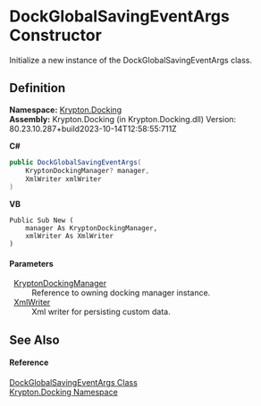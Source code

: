 # DockGlobalSavingEventArgs Constructor


Initialize a new instance of the DockGlobalSavingEventArgs class.



## Definition
**Namespace:** <a href="98399376-cf41-9454-4b4d-4fab2ca20bc7.md">Krypton.Docking</a>  
**Assembly:** Krypton.Docking (in Krypton.Docking.dll) Version: 80.23.10.287+build2023-10-14T12:58:55:711Z

**C#**
``` C#
public DockGlobalSavingEventArgs(
	KryptonDockingManager? manager,
	XmlWriter xmlWriter
)
```
**VB**
``` VB
Public Sub New ( 
	manager As KryptonDockingManager,
	xmlWriter As XmlWriter
)
```



#### Parameters
<dl><dt>  <a href="6c9c237d-95cb-a4ce-72c6-cd7684d3287e.md">KryptonDockingManager</a></dt><dd>Reference to owning docking manager instance.</dd><dt>  <a href="https://learn.microsoft.com/dotnet/api/system.xml.xmlwriter" target="_blank" rel="noopener noreferrer">XmlWriter</a></dt><dd>Xml writer for persisting custom data.</dd></dl>

## See Also


#### Reference
<a href="f86d7a3a-3a72-6eaa-85c7-11ce0933e97a.md">DockGlobalSavingEventArgs Class</a>  
<a href="98399376-cf41-9454-4b4d-4fab2ca20bc7.md">Krypton.Docking Namespace</a>  
